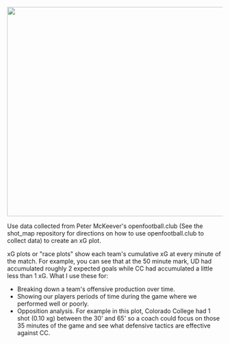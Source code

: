 <p align="center">
  <img width="728" height="488" src="https://user-images.githubusercontent.com/57690237/86302021-17310600-bbcd-11ea-8ae3-ebb0826408c6.png">
</p>
Use data collected from Peter McKeever's openfootball.club (See the shot_map repository for directions on how to use openfootball.club to collect data) to create an xG plot.

xG plots or "race plots" show each team's cumulative xG at every minute of the match. For example, you can see that at the 50 minute mark, UD had accumulated roughly 2 expected goals while CC had accumulated a little less than 1 xG. 
What I use these for:
- Breaking down a team's offensive production over time.
- Showing our players periods of time during the game where we performed well or poorly.
- Opposition analysis. For example in this plot, Colorado College had 1 shot (0.10 xg) between the 30' and 65' so a coach could focus on those 35 minutes of the game and see what
defensive tactics are effective against CC.
